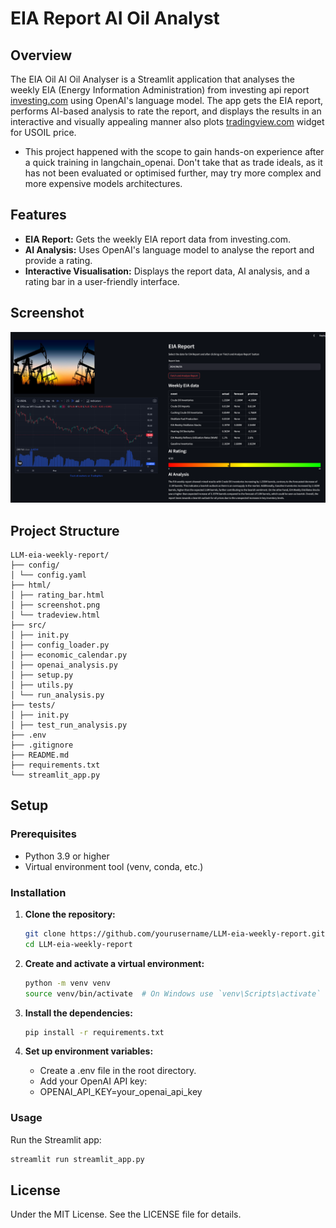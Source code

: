 # EIA Report AI Oil Analyst

## Overview
The EIA Oil AI Oil Analyser is a Streamlit application that analyses 
the weekly EIA (Energy Information Administration) from investing api report 
[investing.com](https://www.investing.com/earnings-calendar/) 
using OpenAI's language model. 
The app gets the EIA report, performs AI-based analysis to rate the report, 
and displays the results in an interactive and visually appealing manner 
also plots [tradingview.com](https://www.tradingview.com/) widget for USOIL price. 

- This project happened with the scope to gain hands-on experience after a quick training in langchain_openai.
Don't take that as trade ideals, as it has not been evaluated or optimised further, may try more complex and more expensive models architectures.

## Features
- **EIA Report:** Gets the weekly EIA report data from investing.com.
- **AI Analysis:** Uses OpenAI's language model to analyse the report and provide a rating.
- **Interactive Visualisation:** Displays the report data, AI analysis, and a rating bar in a user-friendly interface.


## Screenshot
![EIA Report AI Analyzer](./html/Screenshot.PNG)

## Project Structure
    
    LLM-eia-weekly-report/
    ├── config/
    │ └── config.yaml
    ├── html/
    │ ├── rating_bar.html
    │ ├── screenshot.png
    │ └── tradeview.html
    ├── src/
    │ ├── init.py
    │ ├── config_loader.py
    │ ├── economic_calendar.py
    │ ├── openai_analysis.py
    │ ├── setup.py
    │ ├── utils.py
    │ └── run_analysis.py
    ├── tests/
    │ ├── init.py
    │ ├── test_run_analysis.py
    ├── .env
    ├── .gitignore
    ├── README.md
    ├── requirements.txt
    └── streamlit_app.py

## Setup

### Prerequisites
- Python 3.9 or higher
- Virtual environment tool (venv, conda, etc.)

### Installation

1. **Clone the repository:**
   ```bash
   git clone https://github.com/yourusername/LLM-eia-weekly-report.git
   cd LLM-eia-weekly-report
   ```
2. **Create and activate a virtual environment:**
   ```bash
   python -m venv venv
   source venv/bin/activate  # On Windows use `venv\Scripts\activate`
   ```
3. **Install the dependencies:**
    ```bash
    pip install -r requirements.txt
   ```
4. **Set up environment variables:**
    
    - Create a .env file in the root directory.
    - Add your OpenAI API key:
    - OPENAI_API_KEY=your_openai_api_key

### Usage
Run the Streamlit app:
   ```bash
  streamlit run streamlit_app.py
   ```

## License
Under the MIT License. See the LICENSE file for details.